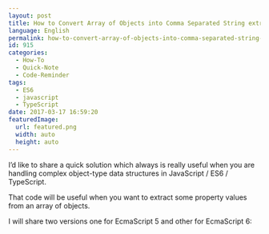 ```yaml
---
layout: post
title: How to Convert Array of Objects into Comma Separated String extracting only one property
language: English
permalink: how-to-convert-array-of-objects-into-comma-separated-string-extracting-only-one-property
id: 915
categories:
  - How-To
  - Quick-Note
  - Code-Reminder
tags:
  - ES6
  - javascript
  - TypeScript
date: 2017-03-17 16:59:20
featuredImage: 
  url: featured.png
  width: auto
  height: auto
---
```


I’d like to share a quick solution which always is really useful when you are handling complex object-type data structures in JavaScript / ES6 / TypeScript. 

That code will be useful when you want to extract some property values from an array of objects.

I will share two versions one for EcmaScript 5 and other for EcmaScript 6:
<script src="https://gist.github.com/jquintozamora/4d0069b50b457b677d1077ca7e803936.js"></script> 
